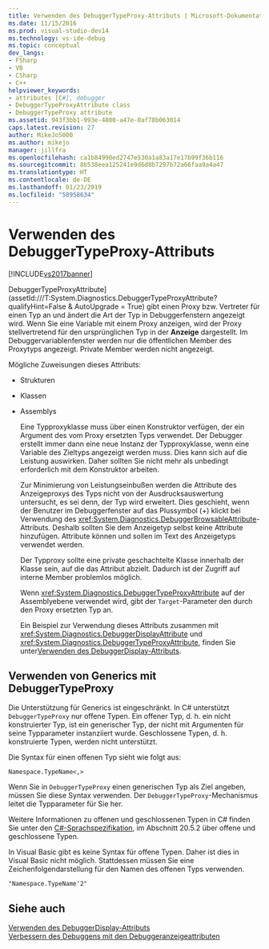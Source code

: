```yaml
---
title: Verwenden des DebuggerTypeProxy-Attributs | Microsoft-Dokumentation
ms.date: 11/15/2016
ms.prod: visual-studio-dev14
ms.technology: vs-ide-debug
ms.topic: conceptual
dev_langs:
- FSharp
- VB
- CSharp
- C++
helpviewer_keywords:
- attributes [C#], debugger
- DebuggerTypeProxyAttribute class
- DebuggerTypeProxy attribute
ms.assetid: 943f3bb1-993e-4800-a47e-0af78b063014
caps.latest.revision: 27
author: MikeJo5000
ms.author: mikejo
manager: jillfra
ms.openlocfilehash: ca1b84990ed2747e530a1a83a17e17b99f36b116
ms.sourcegitcommit: 8b538eea125241e9d6d8b7297b72a66faa9a4a47
ms.translationtype: HT
ms.contentlocale: de-DE
ms.lasthandoff: 01/23/2019
ms.locfileid: "58958634"
---
```

# <a name="using-debuggertypeproxy-attribute"></a>Verwenden des DebuggerTypeProxy-Attributs
[!INCLUDE[vs2017banner](../includes/vs2017banner.md)]

DebuggerTypeProxyAttribute] (assetId:///T:System.Diagnostics.DebuggerTypeProxyAttribute?qualifyHint=False & AutoUpgrade = True) gibt einen Proxy bzw. Vertreter für einen Typ an und ändert die Art der Typ in Debuggerfenstern angezeigt wird. Wenn Sie eine Variable mit einem Proxy anzeigen, wird der Proxy stellvertretend für den ursprünglichen Typ in der **Anzeige** dargestellt. Im Debuggervariablenfenster werden nur die öffentlichen Member des Proxytyps angezeigt. Private Member werden nicht angezeigt.  
  
 Mögliche Zuweisungen dieses Attributs:  
  
- Strukturen  
  
- Klassen  
  
- Assemblys  
  
  Eine Typproxyklasse muss über einen Konstruktor verfügen, der ein Argument des vom Proxy ersetzten Typs verwendet. Der Debugger erstellt immer dann eine neue Instanz der Typproxyklasse, wenn eine Variable des Zieltyps angezeigt werden muss. Dies kann sich auf die Leistung auswirken. Daher sollten Sie nicht mehr als unbedingt erforderlich mit dem Konstruktor arbeiten.  
  
  Zur Minimierung von Leistungseinbußen werden die Attribute des Anzeigeproxys des Typs nicht von der Ausdrucksauswertung untersucht, es sei denn, der Typ wird erweitert. Dies geschieht, wenn der Benutzer im Debuggerfenster auf das Plussymbol (+) klickt bei Verwendung des <xref:System.Diagnostics.DebuggerBrowsableAttribute>-Attributs. Deshalb sollten Sie dem Anzeigetyp selbst keine Attribute hinzufügen. Attribute können und sollen im Text des Anzeigetyps verwendet werden.  
  
  Der Typproxy sollte eine private geschachtelte Klasse innerhalb der Klasse sein, auf die das Attribut abzielt. Dadurch ist der Zugriff auf interne Member problemlos möglich.  
  
  Wenn <xref:System.Diagnostics.DebuggerTypeProxyAttribute> auf der Assemblyebene verwendet wird, gibt der `Target`-Parameter den durch den Proxy ersetzten Typ an.  
  
  Ein Beispiel zur Verwendung dieses Attributs zusammen mit <xref:System.Diagnostics.DebuggerDisplayAttribute> und <xref:System.Diagnostics.DebuggerTypeProxyAttribute>, finden Sie unter[Verwenden des DebuggerDisplay-Attributs](../debugger/using-the-debuggerdisplay-attribute.md).  
  
## <a name="using-generics-with-debuggertypeproxy"></a>Verwenden von Generics mit DebuggerTypeProxy  
 Die Unterstützung für Generics ist eingeschränkt. In C# unterstützt `DebuggerTypeProxy` nur offene Typen. Ein offener Typ, d. h. ein nicht konstruierter Typ, ist ein generischer Typ, der nicht mit Argumenten für seine Typparameter instanziiert wurde. Geschlossene Typen, d. h. konstruierte Typen, werden nicht unterstützt.  
  
 Die Syntax für einen offenen Typ sieht wie folgt aus:  
  
 `Namespace.TypeName<,>`  
  
 Wenn Sie in `DebuggerTypeProxy` einen generischen Typ als Ziel angeben, müssen Sie diese Syntax verwenden. Der `DebuggerTypeProxy`-Mechanismus leitet die Typparameter für Sie her.  
  
 Weitere Informationen zu offenen und geschlossenen Typen in C# finden Sie unter den [C#-Sprachspezifikation](http://msdn.microsoft.com/library/e5d5a5cc-636b-4bff-b9c8-a8edc6207c22), im Abschnitt 20.5.2 über offene und geschlossene Typen.  
  
 In Visual Basic gibt es keine Syntax für offene Typen. Daher ist dies in Visual Basic nicht möglich. Stattdessen müssen Sie eine Zeichenfolgendarstellung für den Namen des offenen Typs verwenden.  
  
 `"Namespace.TypeName'2"`  
  
## <a name="see-also"></a>Siehe auch  
 [Verwenden des DebuggerDisplay-Attributs](../debugger/using-the-debuggerdisplay-attribute.md)   
  [Verbessern des Debuggens mit den Debuggeranzeigeattributen](http://msdn.microsoft.com/library/72bb7aa9-459b-42c4-9163-9312fab4c410)
